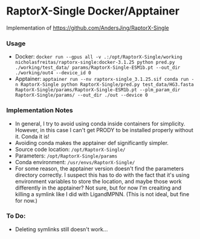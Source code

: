 # RaptorX-Single Docker/Apptainer

Implementation of https://github.com/AndersJing/RaptorX-Single

### Usage
- Docker: ```docker run --gpus all -v .:/opt/RaptorX-Single/working nicholasfreitas/raptorx-single:docker-3.1.25 python pred.py ./working/test_data/ params/RaptorX-Single-ESM1b.pt --out_dir ./working/out4 --device_id 0 ```
- Apptainer: ```apptainer run --nv raptorx-single_3.1.25.sif conda run -n RaptorX-Single python RaptorX-Single/pred.py test_data/HG3.fasta RaptorX-Single/params/RaptorX-Single-ESM1b.pt --plm_param_dir RaptorX-Single/params/ --out_dir ./out --device 0```



### Implementation Notes
- In general, I try to avoid using conda inside containers for simplicity. However, in this case I can't get PRODY to be installed properly without it. Conda it is!
- Avoiding conda makes the apptainer def significantly simpler.
- Source code location: `/opt/RaptorX-Single/`
- Parameters: `/opt/RaptorX-Single/params`
- Conda environment: `/usr/envs/RaptorX-Single/`
- For some reason, the apptainer version doesn't find the parameters directory correctly. I suspect this has to do with the fact that it's using environment variables to store the location, and maybe those work differently in the apptainer? Not sure, but for now I'm creaiting and killing a symlink like I did with LigandMPNN. (This is not ideal, but fine for now.)


### To Do:
- Deleting symlinks still doesn't work...